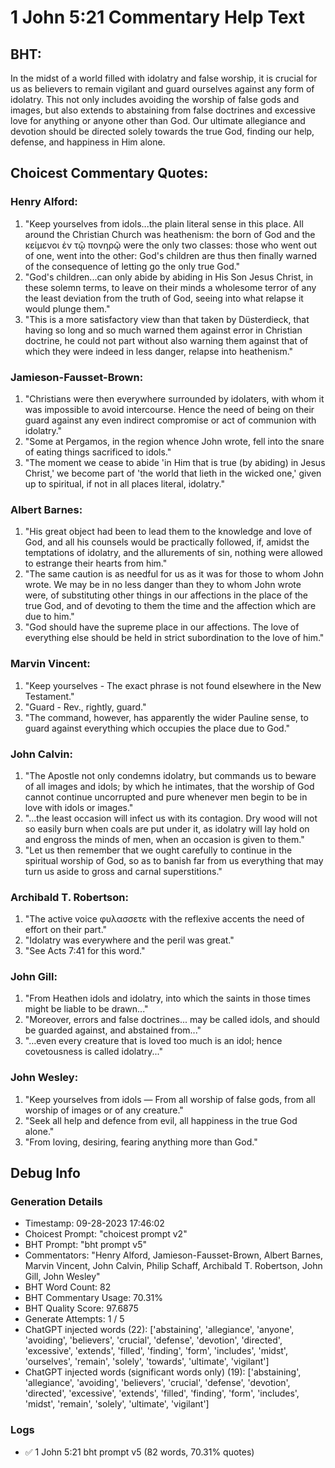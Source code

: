 # 1 John 5:21 Commentary Help Text

## BHT:
In the midst of a world filled with idolatry and false worship, it is crucial for us as believers to remain vigilant and guard ourselves against any form of idolatry. This not only includes avoiding the worship of false gods and images, but also extends to abstaining from false doctrines and excessive love for anything or anyone other than God. Our ultimate allegiance and devotion should be directed solely towards the true God, finding our help, defense, and happiness in Him alone.

## Choicest Commentary Quotes:
### Henry Alford:
1. "Keep yourselves from idols...the plain literal sense in this place. All around the Christian Church was heathenism: the born of God and the κείμενοι ἐν τῷ πονηρῷ were the only two classes: those who went out of one, went into the other: God's children are thus then finally warned of the consequence of letting go the only true God."
2. "God's children...can only abide by abiding in His Son Jesus Christ, in these solemn terms, to leave on their minds a wholesome terror of any the least deviation from the truth of God, seeing into what relapse it would plunge them."
3. "This is a more satisfactory view than that taken by Düsterdieck, that having so long and so much warned them against error in Christian doctrine, he could not part without also warning them against that of which they were indeed in less danger, relapse into heathenism."

### Jamieson-Fausset-Brown:
1. "Christians were then everywhere surrounded by idolaters, with whom it was impossible to avoid intercourse. Hence the need of being on their guard against any even indirect compromise or act of communion with idolatry."
2. "Some at Pergamos, in the region whence John wrote, fell into the snare of eating things sacrificed to idols."
3. "The moment we cease to abide 'in Him that is true (by abiding) in Jesus Christ,' we become part of 'the world that lieth in the wicked one,' given up to spiritual, if not in all places literal, idolatry."

### Albert Barnes:
1. "His great object had been to lead them to the knowledge and love of God, and all his counsels would be practically followed, if, amidst the temptations of idolatry, and the allurements of sin, nothing were allowed to estrange their hearts from him."
2. "The same caution is as needful for us as it was for those to whom John wrote. We may be in no less danger than they to whom John wrote were, of substituting other things in our affections in the place of the true God, and of devoting to them the time and the affection which are due to him."
3. "God should have the supreme place in our affections. The love of everything else should be held in strict subordination to the love of him."

### Marvin Vincent:
1. "Keep yourselves - The exact phrase is not found elsewhere in the New Testament." 
2. "Guard - Rev., rightly, guard."
3. "The command, however, has apparently the wider Pauline sense, to guard against everything which occupies the place due to God."

### John Calvin:
1. "The Apostle not only condemns idolatry, but commands us to beware of all images and idols; by which he intimates, that the worship of God cannot continue uncorrupted and pure whenever men begin to be in love with idols or images."
2. "...the least occasion will infect us with its contagion. Dry wood will not so easily burn when coals are put under it, as idolatry will lay hold on and engross the minds of men, when an occasion is given to them."
3. "Let us then remember that we ought carefully to continue in the spiritual worship of God, so as to banish far from us everything that may turn us aside to gross and carnal superstitions."

### Archibald T. Robertson:
1. "The active voice φυλασσετε with the reflexive accents the need of effort on their part."
2. "Idolatry was everywhere and the peril was great."
3. "See Acts 7:41 for this word."

### John Gill:
1. "From Heathen idols and idolatry, into which the saints in those times might be liable to be drawn..."
2. "Moreover, errors and false doctrines... may be called idols, and should be guarded against, and abstained from..."
3. "…even every creature that is loved too much is an idol; hence covetousness is called idolatry..."

### John Wesley:
1. "Keep yourselves from idols — From all worship of false gods, from all worship of images or of any creature."
2. "Seek all help and defence from evil, all happiness in the true God alone."
3. "From loving, desiring, fearing anything more than God."


## Debug Info
### Generation Details
- Timestamp: 09-28-2023 17:46:02
- Choicest Prompt: "choicest prompt v2"
- BHT Prompt: "bht prompt v5"
- Commentators: "Henry Alford, Jamieson-Fausset-Brown, Albert Barnes, Marvin Vincent, John Calvin, Philip Schaff, Archibald T. Robertson, John Gill, John Wesley"
- BHT Word Count: 82
- BHT Commentary Usage: 70.31%
- BHT Quality Score: 97.6875
- Generate Attempts: 1 / 5
- ChatGPT injected words (22):
	['abstaining', 'allegiance', 'anyone', 'avoiding', 'believers', 'crucial', 'defense', 'devotion', 'directed', 'excessive', 'extends', 'filled', 'finding', 'form', 'includes', 'midst', 'ourselves', 'remain', 'solely', 'towards', 'ultimate', 'vigilant']
- ChatGPT injected words (significant words only) (19):
	['abstaining', 'allegiance', 'avoiding', 'believers', 'crucial', 'defense', 'devotion', 'directed', 'excessive', 'extends', 'filled', 'finding', 'form', 'includes', 'midst', 'remain', 'solely', 'ultimate', 'vigilant']

### Logs
- ✅ 1 John 5:21 bht prompt v5 (82 words, 70.31% quotes)